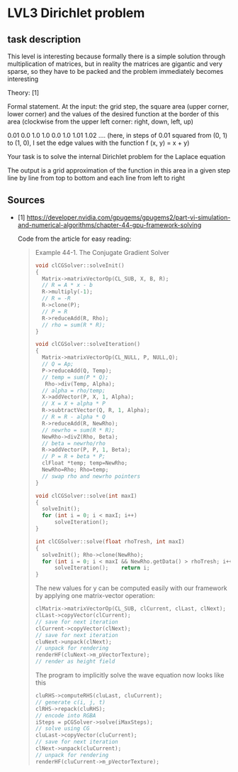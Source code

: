 
# LVL3 Dirichlet problem

## task description

This level is interesting because formally there is a simple solution through 
multiplication of matrices, but in reality the matrices are gigantic and very 
sparse, so they have to be packed and the problem immediately becomes interesting

Theory: [1]

Formal statement. At the input: the grid step, the square area (upper corner, lower corner)
and the values of the desired function at the border of this area (clockwise from the 
upper left corner: right, down, left, up)

0.01 0.0 1.0 1.0 0.0 1.0 1.01 1.02 .... (here, in steps of 0.01 squared from (0, 1) to 
(1, 0), I set the edge values with the function f (x, y) = x + y)

Your task is to solve the internal Dirichlet problem for the Laplace equation

The output is a grid approximation of the function in this area in a given step line 
by line from top to bottom and each line from left to right

## Sources
- [1] https://developer.nvidia.com/gpugems/gpugems2/part-vi-simulation-and-numerical-algorithms/chapter-44-gpu-framework-solving

  Code from the article for easy reading:
    > Example 44-1. The Conjugate Gradient Solver
    > ```c
    > void clCGSolver::solveInit() 
    > {    
    >   Matrix->matrixVectorOp(CL_SUB, X, B, R); 
    >   // R = A * x - b    
    >   R->multiply(-1);  
    >   // R = -R    
    >   R->clone(P);  
    >   // P = R    
    >   R->reduceAdd(R, Rho);  
    >   // rho = sum(R * R);    
    > }  
    > 
    > void clCGSolver::solveIteration() 
    > {    
    >   Matrix->matrixVectorOp(CL_NULL, P, NULL,Q);  
    >   // Q = Ap;    
    >   P->reduceAdd(Q, Temp);  
    >   // temp = sum(P * Q);    
    >    Rho->div(Temp, Alpha);  
    >   // alpha = rho/temp;      
    >   X->addVector(P, X, 1, Alpha);  
    >   // X = X + alpha * P    
    >   R->subtractVector(Q, R, 1, Alpha);  
    >   // R = R - alpha * Q    
    >   R->reduceAdd(R, NewRho);  
    >   // newrho = sum(R * R);    
    >   NewRho->divZ(Rho, Beta);  
    >   // beta = newrho/rho      
    >   R->addVector(P, P, 1, Beta);  
    >   // P = R + beta * P;    
    >   clFloat *temp; temp=NewRho;    
    >   NewRho=Rho; Rho=temp;  
    >   // swap rho and newrho pointers  
    > }  
    > 
    > void clCGSolver::solve(int maxI) 
    > {    
    >   solveInit();    
    >   for (int i = 0; i < maxI; i++) 
    >       solveIteration();  
    > }      
    > 
    > int clCGSolver::solve(float rhoTresh, int maxI) 
    > {    
    >   solveInit(); Rho->clone(NewRho);    
    >   for (int i = 0; i < maxI && NewRho.getData() > rhoTresh; i++)       
    >       solveIteration();    return i;  
    > } 
    > ```
    > 
    > The new values for y can be computed easily with our framework by applying one matrix-vector operation:
    > ````c
    > clMatrix->matrixVectorOp(CL_SUB, clCurrent, clLast, clNext);    
    > clLast->copyVector(clCurrent);        
    > // save for next iteration  
    > clCurrent->copyVector(clNext);        
    > // save for next iteration  
    > cluNext->unpack(clNext);              
    > // unpack for rendering    
    > renderHF(cluNext->m_pVectorTexture);  
    > // render as height field 
    > ````
    > 
    > The program to implicitly solve the wave equation now looks like this
    > ````c
    > cluRHS->computeRHS(cluLast, cluCurrent); 
    > // generate c(i, j, t)  
    > clRHS->repack(cluRHS);                   
    > // encode into RGBA    
    > iSteps = pCGSolver->solve(iMaxSteps);    
    > // solve using CG    
    > cluLast->copyVector(cluCurrent);         
    > // save for next iteration    
    > clNext->unpack(cluCurrent);              
    > // unpack for rendering  
    > renderHF(cluCurrent->m_pVectorTexture); 
    > ```` 